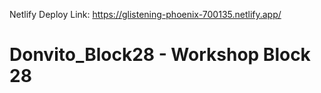 Netlify Deploy Link: https://glistening-phoenix-700135.netlify.app/

# Donvito_Block28 - Workshop Block 28